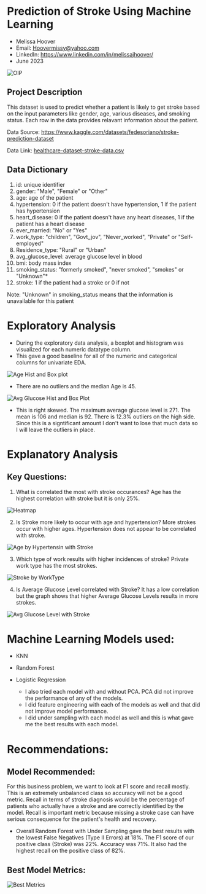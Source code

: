 # Prediction of Stroke Using Machine Learning
  - Melissa Hoover
  - Email:  Hoovermissy@yahoo.com
  - LinkedIn: https://www.linkedin.com/in/melissajhoover/
  - June 2023

![OIP](https://github.com/Mhoover41/Stroke-Prediction/assets/127150137/966e5a72-a867-4534-b655-9dc592dc12ab)

## Project Description
This dataset is used to predict whether a patient is likely to get stroke based on the input parameters like gender, age, various diseases, and smoking status. Each row in the data provides relavant information about the patient.

Data Source: https://www.kaggle.com/datasets/fedesoriano/stroke-prediction-dataset

Data Link: [healthcare-dataset-stroke-data.csv](https://github.com/Mhoover41/Stroke-Prediction/files/11501796/healthcare-dataset-stroke-data.csv)

## Data Dictionary
1) id: unique identifier
2) gender: "Male", "Female" or "Other"
3) age: age of the patient
4) hypertension: 0 if the patient doesn't have hypertension, 1 if the patient has hypertension
5) heart_disease: 0 if the patient doesn't have any heart diseases, 1 if the patient has a heart disease
6) ever_married: "No" or "Yes"
7) work_type: "children", "Govt_jov", "Never_worked", "Private" or "Self-employed"
8) Residence_type: "Rural" or "Urban"
9) avg_glucose_level: average glucose level in blood
10) bmi: body mass index
11) smoking_status: "formerly smoked", "never smoked", "smokes" or "Unknown"*
12) stroke: 1 if the patient had a stroke or 0 if not

Note: "Unknown" in smoking_status means that the information is unavailable for this patient

# Exploratory Analysis
- During the exploratory data analysis, a boxplot and histogram was visualized for each numeric datatype column.
- This gave a good baseline for all of the numeric and categorical columns for univariate EDA.

![Age Hist and Box plot](https://github.com/Mhoover41/Stroke-Prediction/assets/127150137/914d2a9b-aafd-4970-9437-731fa7811f58)

- There are no outliers and the median Age is 45.

![Avg Glucose Hist and Box Plot](https://github.com/Mhoover41/Stroke-Prediction/assets/127150137/0072566f-11c8-403f-8bce-174c5ada132a)

- This is right skewed. The maximum average glucose level is 271. The mean is 106 and median is 92. There is 12.3% outliers on the high side. Since this is a signtificant amount I don't want to lose that much data so I will leave the outliers in place.

# Explanatory Analysis
## Key Questions:
1. What is correlated the most with stroke occurances?  Age has the highest correlation with stroke but it is only 25%.  

![Heatmap](https://github.com/Mhoover41/Stroke-Prediction/assets/127150137/c2f7b74a-7241-450a-a790-99539c760d59)

2. Is Stroke more likely to occur with age and hypertension?  More strokes occur with higher ages. Hypertension does not appear to be correlated with stroke.

![Age by Hypertensin with Stroke](https://github.com/Mhoover41/Stroke-Prediction/assets/127150137/28dcfcbf-e4aa-4156-9f19-c750e1db1b59)

3. Which type of work results with higher incidences of stroke?  Private work type has the most strokes. 

![Stroke by WorkType](https://github.com/Mhoover41/Stroke-Prediction/assets/127150137/eed12cfc-f622-4d59-9bcd-971e414d6d72)

4.  Is Average Glucose Level correlated with Stroke?  It has a low correlation but the graph shows that higher Average Glucose Levels results in more strokes.

![Avg Glucose Level with Stroke](https://github.com/Mhoover41/Stroke-Prediction/assets/127150137/eea8174e-5fa0-4665-932e-166349542395)


# Machine Learning Models used:
- KNN
- Random Forest
- Logistic Regression

    - I also tried each model with and without PCA.  PCA did not improve the performance of any of the models.  
    - I did feature engineering with each of the models as well and that did not improve model performance.
    - I did under sampling with each model as well and this is what gave me the best results with each model. 

# Recommendations: 
## Model Recommended: 
For this business problem, we want to look at F1 score and recall mostly. This is an extremely unbalanced class so accuracy will not be a good metric. Recall in terms of stroke diagnosis would be the percentage of patients who actually have a stroke and are correctly identified by the model. Recall is important metric because missing a stroke case can have serious consequence for the patient's health and recovery.

- Overall Random Forest with Under Sampling gave the best results with the lowest False Negatives (Type II Errors) at 18%. The F1 score of our positive class (Stroke) was 22%. Accuracy was 71%. It also had the highest recall on the positive class of 82%.

## Best Model Metrics: 

![Best Metrics](https://github.com/Mhoover41/Stroke-Prediction/assets/127150137/9e872f7d-b29c-4d08-beac-ba23f539a406)


